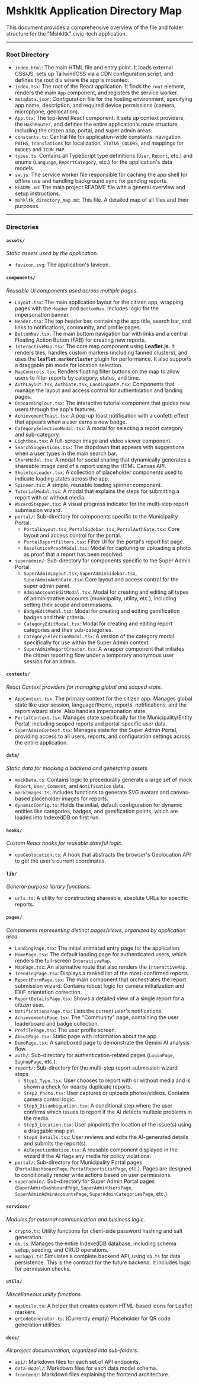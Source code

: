 # Mshkltk Application Directory Map

This document provides a comprehensive overview of the file and folder structure for the "Mshkltk" civic-tech application.

---

### Root Directory

*   `index.html`: The main HTML file and entry point. It loads external CSS/JS, sets up TailwindCSS via a CDN configuration script, and defines the root div where the app is mounted.
*   `index.tsx`: The root of the React application. It finds the `root` element, renders the main `App` component, and registers the service worker.
*   `metadata.json`: Configuration file for the hosting environment, specifying app name, description, and required device permissions (camera, microphone, geolocation).
*   `App.tsx`: The top-level React component. It sets up context providers, the `HashRouter`, and defines the entire application's route structure, including the citizen app, portal, and super admin areas.
*   `constants.ts`: Central file for application-wide constants: navigation `PATHS`, `translations` for localization, `STATUS_COLORS`, and mappings for `BADGES` and `ICON_MAP`.
*   `types.ts`: Contains all TypeScript type definitions (`User`, `Report`, etc.) and enums (`Language`, `ReportCategory`, etc.) for the application's data models.
*   `sw.js`: The service worker file responsible for caching the app shell for offline use and handling background sync for pending reports.
*   `README.md`: The main project README file with a general overview and setup instructions.
*   `mshkltk_directory_map.md`: This file. A detailed map of all files and their purposes.

---

### Directories

#### `assets/`
*Static assets used by the application.*
*   `favicon.svg`: The application's favicon.

#### `components/`
*Reusable UI components used across multiple pages.*

*   `Layout.tsx`: The main application layout for the citizen app, wrapping pages with the `Header` and `BottomNav`. Includes logic for the impersonation banner.
*   `Header.tsx`: The top header bar, containing the app title, search bar, and links to notifications, community, and profile pages.
*   `BottomNav.tsx`: The main bottom navigation bar with links and a central Floating Action Button (FAB) for creating new reports.
*   `InteractiveMap.tsx`: The core map component using **Leaflet.js**. It renders tiles, handles custom markers (including fanned clusters), and uses the **`leaflet.markercluster`** plugin for performance. It also supports a draggable pin mode for location selection.
*   `MapControls.tsx`: Renders floating filter buttons on the map to allow users to filter reports by category, status, and time.
*   `AuthLayout.tsx`, `AuthGate.tsx`, `LandingGate.tsx`: Components that manage the layout and access control for authentication and landing pages.
*   `OnboardingTour.tsx`: The interactive tutorial component that guides new users through the app's features.
*   `AchievementToast.tsx`: A pop-up toast notification with a confetti effect that appears when a user earns a new badge.
*   `CategorySelectionModal.tsx`: A modal for selecting a report category and sub-category.
*   `Lightbox.tsx`: A full-screen image and video viewer component.
*   `SearchSuggestions.tsx`: The dropdown that appears with suggestions when a user types in the main search bar.
*   `ShareModal.tsx`: A modal for social sharing that dynamically generates a shareable image card of a report using the HTML Canvas API.
*   `SkeletonLoader.tsx`: A collection of placeholder components used to indicate loading states across the app.
*   `Spinner.tsx`: A simple, reusable loading spinner component.
*   `TutorialModal.tsx`: A modal that explains the steps for submitting a report with or without media.
*   `WizardStepper.tsx`: A visual progress indicator for the multi-step report submission wizard.
*   `portal/`: Sub-directory for components specific to the Municipality Portal.
    *   `PortalLayout.tsx`, `PortalSidebar.tsx`, `PortalAuthGate.tsx`: Core layout and access control for the portal.
    *   `PortalReportFilters.tsx`: Filter UI for the portal's report list page.
    *   `ResolutionProofModal.tsx`: Modal for capturing or uploading a photo as proof that a report has been resolved.
*   `superadmin/`: Sub-directory for components specific to the Super Admin Portal.
    *   `SuperAdminLayout.tsx`, `SuperAdminSidebar.tsx`, `SuperAdminAuthGate.tsx`: Core layout and access control for the super admin panel.
    *   `AdminAccountEditModal.tsx`: Modal for creating and editing all types of administrative accounts (municipality, utility, etc.), including setting their scope and permissions.
    *   `BadgeEditModal.tsx`: Modal for creating and editing gamification badges and their criteria.
    *   `CategoryEditModal.tsx`: Modal for creating and editing report categories and their sub-categories.
    *   `CategorySelectionModal.tsx`: A version of the category modal specifically for use within the Super Admin context.
    *   `SuperAdminReportCreator.tsx`: A wrapper component that initiates the citizen reporting flow under a temporary anonymous user session for an admin.

#### `contexts/`
*React Context providers for managing global and scoped state.*

*   `AppContext.tsx`: The primary context for the citizen app. Manages global state like user session, language/theme, reports, notifications, and the report wizard state. Also handles impersonation state.
*   `PortalContext.tsx`: Manages state specifically for the Municipality/Entity Portal, including scoped reports and portal-specific user data.
*   `SuperAdminContext.tsx`: Manages state for the Super Admin Portal, providing access to all users, reports, and configuration settings across the entire application.

#### `data/`
*Static data for mocking a backend and generating assets.*

*   `mockData.ts`: Contains logic to procedurally generate a large set of mock `Report`, `User`, `Comment`, and `Notification` data.
*   `mockImages.ts`: Includes functions to generate SVG avatars and canvas-based placeholder images for reports.
*   `dynamicConfig.ts`: Holds the initial, default configuration for dynamic entities like categories, badges, and gamification points, which are loaded into IndexedDB on first run.

#### `hooks/`
*Custom React hooks for reusable stateful logic.*

*   `useGeolocation.ts`: A hook that abstracts the browser's Geolocation API to get the user's current coordinates.

#### `lib/`
*General-purpose library functions.*

*   `urls.ts`: A utility for constructing shareable, absolute URLs for specific reports.

#### `pages/`
*Components representing distinct pages/views, organized by application area.*

*   `LandingPage.tsx`: The initial animated entry page for the application.
*   `HomePage.tsx`: The default landing page for authenticated users, which renders the full-screen `InteractiveMap`.
*   `MapPage.tsx`: An alternative route that also renders the `InteractiveMap`.
*   `TrendingPage.tsx`: Displays a ranked list of the most-confirmed reports.
*   `ReportFormPage.tsx`: The main component that orchestrates the report submission wizard. Contains robust logic for camera initialization and EXIF orientation correction.
*   `ReportDetailsPage.tsx`: Shows a detailed view of a single report for a citizen user.
*   `NotificationsPage.tsx`: Lists the current user's notifications.
*   `AchievementsPage.tsx`: The "Community" page, containing the user leaderboard and badge collection.
*   `ProfilePage.tsx`: The user profile screen.
*   `AboutPage.tsx`: Static page with information about the app.
*   `DemoPage.tsx`: A sandboxed page to demonstrate the Gemini AI analysis flow.
*   `auth/`: Sub-directory for authentication-related pages (`LoginPage`, `SignupPage`, etc.).
*   `report/`: Sub-directory for the multi-step report submission wizard steps.
    *   `Step1_Type.tsx`: User chooses to report with or without media and is shown a check for nearby duplicate reports.
    *   `Step2_Photo.tsx`: User captures or uploads photos/videos. Contains camera control logic.
    *   `Step3_Disambiguation.tsx`: A conditional step where the user confirms which issues to report if the AI detects multiple problems in the media.
    *   `Step3_Location.tsx`: User pinpoints the location of the issue(s) using a draggable map pin.
    *   `Step4_Details.tsx`: User reviews and edits the AI-generated details and submits the report(s).
    *   `AiRejectionNotice.tsx`: A reusable component displayed in the wizard if the AI flags any media for policy violations.
*   `portal/`: Sub-directory for Municipality Portal pages (`PortalDashboardPage`, `PortalReportsListPage`, etc.). Pages are designed to conditionally render write actions based on user permissions.
*   `superadmin/`: Sub-directory for Super Admin Portal pages (`SuperAdminDashboardPage`, `SuperAdminUsersPage`, `SuperAdminAdminAccountsPage`, `SuperAdminCategoriesPage`, etc.).

#### `services/`
*Modules for external communication and business logic.*

*   `crypto.ts`: Utility functions for client-side password hashing and salt generation.
*   `db.ts`: Manages the entire IndexedDB database, including schema setup, seeding, and CRUD operations.
*   `mockApi.ts`: Simulates a complete backend API, using `db.ts` for data persistence. This is the contract for the future backend. It includes logic for permission checks.

#### `utils/`
*Miscellaneous utility functions.*

*   `mapUtils.ts`: A helper that creates custom HTML-based icons for Leaflet markers.
*   `qrCodeGenerator.ts`: (Currently empty) Placeholder for QR code generation utilities.

#### `docs/`
*All project documentation, organized into sub-folders.*
*   `api/`: Markdown files for each set of API endpoints.
*   `data-model/`: Markdown files for each data model schema.
*   `frontend/`: Markdown files explaining the frontend architecture.